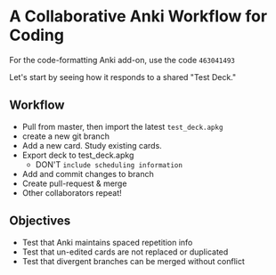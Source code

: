 # A Collaborative Anki Workflow for Coding

For the code-formatting Anki add-on, use the code `463041493`

Let's start by seeing how it responds to a shared "Test Deck."

## Workflow
* Pull from master, then import the latest `test_deck.apkg`
* create a new git branch
* Add a new card. Study existing cards.
* Export deck to test_deck.apkg
  * DON'T `include scheduling information`
* Add and commit changes to branch
* Create pull-request & merge
* Other collaborators repeat!

## Objectives
* Test that Anki maintains spaced repetition info
* Test that un-edited cards are not replaced or duplicated
* Test that divergent branches can be merged without conflict
